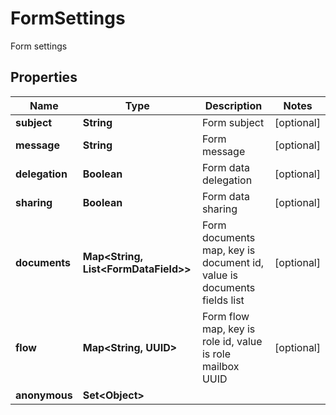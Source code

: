 

# FormSettings

Form settings

## Properties

| Name | Type | Description | Notes |
|------------ | ------------- | ------------- | -------------|
|**subject** | **String** | Form subject |  [optional] |
|**message** | **String** | Form message |  [optional] |
|**delegation** | **Boolean** | Form data delegation |  [optional] |
|**sharing** | **Boolean** | Form data sharing |  [optional] |
|**documents** | **Map&lt;String, List&lt;FormDataField&gt;&gt;** | Form documents map, key is document id, value is documents fields list |  [optional] |
|**flow** | **Map&lt;String, UUID&gt;** | Form flow map, key is role id, value is role mailbox UUID |  [optional] |
|**anonymous** | **Set&lt;Object&gt;** |  |  |



